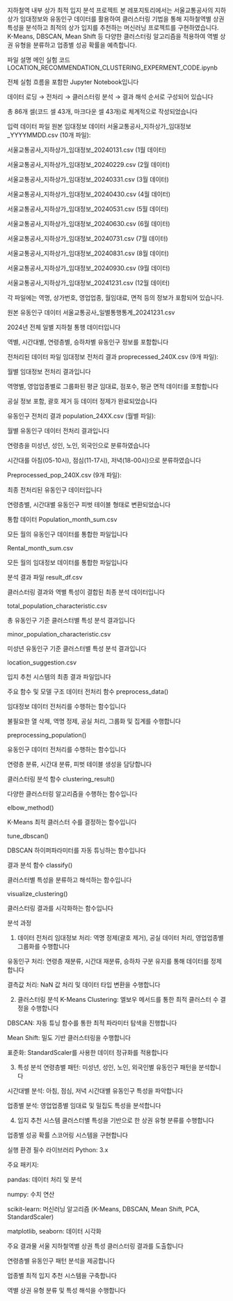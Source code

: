 지하철역 내부 상가 최적 입지 분석 프로젝트
본 레포지토리에서는 서울교통공사의 지하상가 임대정보와 유동인구 데이터를 활용하여 클러스터링 기법을 통해 지하철역별 상권 특성을 분석하고 최적의 상가 입지를 추천하는 머신러닝 프로젝트를 구현하였습니다. K-Means, DBSCAN, Mean Shift 등 다양한 클러스터링 알고리즘을 적용하여 역별 상권 유형을 분류하고 업종별 성공 확률을 예측합니다.

파일 설명
메인 실험 코드
LOCATION_RECOMMENDATION_CLUSTERING_EXPERMENT_CODE.ipynb

전체 실험 흐름을 포함한 Jupyter Notebook입니다

데이터 로딩 → 전처리 → 클러스터링 분석 → 결과 해석 순서로 구성되어 있습니다

총 86개 셀(코드 셀 43개, 마크다운 셀 43개)로 체계적으로 작성되었습니다

입력 데이터 파일
원본 임대정보 데이터
서울교통공사_지하상가_임대정보_YYYYMMDD.csv (10개 파일):

서울교통공사_지하상가_임대정보_20240131.csv (1월 데이터)

서울교통공사_지하상가_임대정보_20240229.csv (2월 데이터)

서울교통공사_지하상가_임대정보_20240331.csv (3월 데이터)

서울교통공사_지하상가_임대정보_20240430.csv (4월 데이터)

서울교통공사_지하상가_임대정보_20240531.csv (5월 데이터)

서울교통공사_지하상가_임대정보_20240630.csv (6월 데이터)

서울교통공사_지하상가_임대정보_20240731.csv (7월 데이터)

서울교통공사_지하상가_임대정보_20240831.csv (8월 데이터)

서울교통공사_지하상가_임대정보_20240930.csv (9월 데이터)

서울교통공사_지하상가_임대정보_20241231.csv (12월 데이터)

각 파일에는 역명, 상가번호, 영업업종, 월임대료, 면적 등의 정보가 포함되어 있습니다.

원본 유동인구 데이터
서울교통공사_일별통행통계_20241231.csv

2024년 전체 일별 지하철 통행 데이터입니다

역별, 시간대별, 연령층별, 승하차별 유동인구 정보를 포함합니다

전처리된 데이터 파일
임대정보 전처리 결과
proprecessed_240X.csv (9개 파일):

월별 임대정보 전처리 결과입니다

역명별, 영업업종별로 그룹화된 평균 임대료, 점포수, 평균 면적 데이터를 포함합니다

공실 정보 포함, 괄호 제거 등 데이터 정제가 완료되었습니다

유동인구 전처리 결과
population_24XX.csv (월별 파일):

월별 유동인구 데이터 전처리 결과입니다

연령층을 미성년, 성인, 노인, 외국인으로 분류하였습니다

시간대를 아침(05-10시), 점심(11-17시), 저녁(18-00시)으로 분류하였습니다

Preprocessed_pop_240X.csv (9개 파일):

최종 전처리된 유동인구 데이터입니다

연령층별, 시간대별 유동인구 피벗 테이블 형태로 변환되었습니다

통합 데이터
Population_month_sum.csv

모든 월의 유동인구 데이터를 통합한 파일입니다

Rental_month_sum.csv

모든 월의 임대정보 데이터를 통합한 파일입니다

분석 결과 파일
result_df.csv

클러스터링 결과와 역별 특성이 결합된 최종 분석 데이터입니다

total_population_characteristic.csv

총 유동인구 기준 클러스터별 특성 분석 결과입니다

minor_population_characteristic.csv

미성년 유동인구 기준 클러스터별 특성 분석 결과입니다

location_suggestion.csv

입지 추천 시스템의 최종 결과 파일입니다

주요 함수 및 모델 구조
데이터 전처리 함수
preprocess_data()

임대정보 데이터 전처리를 수행하는 함수입니다

불필요한 열 삭제, 역명 정제, 공실 처리, 그룹화 및 집계를 수행합니다

preprocessing_population()

유동인구 데이터 전처리를 수행하는 함수입니다

연령층 분류, 시간대 분류, 피벗 테이블 생성을 담당합니다

클러스터링 분석 함수
clustering_result()

다양한 클러스터링 알고리즘을 수행하는 함수입니다

elbow_method()

K-Means 최적 클러스터 수를 결정하는 함수입니다

tune_dbscan()

DBSCAN 하이퍼파라미터를 자동 튜닝하는 함수입니다

결과 분석 함수
classify()

클러스터별 특성을 분류하고 해석하는 함수입니다

visualize_clustering()

클러스터링 결과를 시각화하는 함수입니다

분석 과정
1. 데이터 전처리
임대정보 처리: 역명 정제(괄호 제거), 공실 데이터 처리, 영업업종별 그룹화를 수행합니다

유동인구 처리: 연령층 재분류, 시간대 재분류, 승하차 구분 유지를 통해 데이터를 정제합니다

결측값 처리: NaN 값 처리 및 데이터 타입 변환을 수행합니다

2. 클러스터링 분석
K-Means Clustering: 엘보우 메서드를 통한 최적 클러스터 수 결정을 수행합니다

DBSCAN: 자동 튜닝 함수를 통한 최적 파라미터 탐색을 진행합니다

Mean Shift: 밀도 기반 클러스터링을 수행합니다

표준화: StandardScaler를 사용한 데이터 정규화를 적용합니다

3. 특성 분석
연령층별 패턴: 미성년, 성인, 노인, 외국인별 유동인구 패턴을 분석합니다

시간대별 분석: 아침, 점심, 저녁 시간대별 유동인구 특성을 파악합니다

업종별 분석: 영업업종별 임대료 및 밀집도 특성을 분석합니다

4. 입지 추천 시스템
클러스터별 특성을 기반으로 한 상권 유형 분류를 수행합니다

업종별 성공 확률 스코어링 시스템을 구현합니다

실행 환경
필수 라이브러리
Python: 3.x

주요 패키지:

pandas: 데이터 처리 및 분석

numpy: 수치 연산

scikit-learn: 머신러닝 알고리즘 (K-Means, DBSCAN, Mean Shift, PCA, StandardScaler)

matplotlib, seaborn: 데이터 시각화

주요 결과물
서울 지하철역별 상권 특성 클러스터링 결과를 도출합니다

연령층별 유동인구 패턴 분석을 제공합니다

업종별 최적 입지 추천 시스템을 구축합니다

역별 상권 유형 분류 및 특성 해석을 수행합니다
